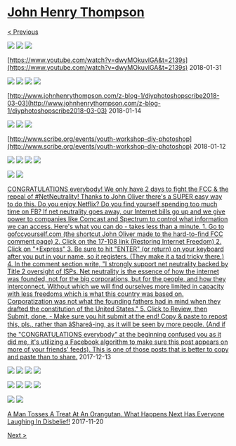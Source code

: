 # [John Henry Thompson](../README.md)

[< Previous](2018-02-01-1.md)

[![](../media/2018-02-03/Timeline-Photos-Colored-mind-I-come-in-peace-thumb.jpg)](../posts/2018-02-03-1.md) [![](../media/2018-02-01/Timeline-Photos-Dice-colored-mind-selfie-test-thumb.jpg)](../posts/2018-02-01-1.md) [![](../media/2018-02-01/Timeline-Photos-DICE-colored-mind-Doll-Test-thumb.jpg)](../posts/2018-02-01-2.md)

[https://www.youtube.com/watch?v=dwyMOkuvlGA&t=2139s](https://www.youtube.com/watch?v=dwyMOkuvlGA&t=2139s)
2018-01-31

[![](../media/2018-01-16/Timeline-Photos-Think-outside-the-box-thumb.jpg)](../posts/2018-01-16-1.md) [![](../media/2018-01-16/Timeline-Photos-Think-outside-the-box-1-thumb.jpg)](../posts/2018-01-16-2.md) [![](../media/2018-01-15/Timeline-Photos-Transmissions-resumes-Sirius-B-thumb.jpg)](../posts/2018-01-15-1.md) [![](../media/2018-01-14/Timeline-Photos-2018-2-1009-thumb.jpg)](../posts/2018-01-14-1.md)



[http://www.johnhenrythompson.com/z-blog-1/diyphotoshopscribe2018-03-03](http://www.johnhenrythompson.com/z-blog-1/diyphotoshopscribe2018-03-03)
2018-01-14

[![](../media/2018-01-13/Timeline-Photos-Science-tells-us-that-from-the-color-spectrum-fr-thumb.jpg)](../posts/2018-01-13-1.md) [![](../media/2018-01-13/Timeline-Photos-Stapled-and-worn-still-standing-strong-thumb.jpg)](../posts/2018-01-13-2.md) [![](../media/2018-01-13/Timeline-Photos-Lost-cat-thumb.jpg)](../posts/2018-01-13-3.md)

[http://www.scribe.org/events/youth-workshop-diy-photoshop](http://www.scribe.org/events/youth-workshop-diy-photoshop)
2018-01-12

[![](../media/2017-12-22/Timeline-Photos-Chipped-Chip-on-the-run-thumb.jpg)](../posts/2017-12-22-1.md) [![](../media/2017-12-22/Timeline-Photos-Colored-on-the-mind-given-time-the-true-nature-o-thumb.jpg)](../posts/2017-12-22-2.md) [![](../media/2017-12-20/Timeline-Photos-Colored-mind-meditation-alignment-thumb.jpg)](../posts/2017-12-20-1.md) [![](../media/2017-12-14/Timeline-Photos-In-orbit-in-Ardmore-thumb.jpg)](../posts/2017-12-14-1.md)

[![](../media/2017-12-13/Timeline-Photos-Mickey-has-turn-his-back-on-us-thumb.jpg)](../posts/2017-12-13-1.md) [![](../media/2017-12-13/Timeline-Photos-The-colored-mind-meditates-on-DICE-thumb.jpg)](../posts/2017-12-13-2.md)

[CONGRATULATIONS everybody! We only have 2 days to fight the FCC & the repeal of #NetNeutrality! Thanks to John Oliver there's a SUPER easy way to do this. Do you enjoy Netflix? Do you find yourself spending too much time on FB? If net neutrality goes away, our Internet bills go up and we give power to companies like Comcast and Spectrum to control what information we can access. Here's what you can do - takes less than a minute. 1. Go to gofccyourself.com  (the shortcut John Oliver made to the hard-to-find FCC comment page) 2. Click on the 17-108 link (Restoring Internet Freedom) 2. Click on "+Express" 3. Be sure to hit "ENTER" (or return) on your keyboard after you put in your name, so it registers. (They make it a tad tricky there.) 4. In the comment section write, "I strongly support net neutrality backed by Title 2 oversight of ISPs. Net neutrality is the essence of how the internet was founded, not for the big corporations, but for the people, and how they interconnect. Without which we will find ourselves more limited in capacity with less freedoms which is what this country was based on. Corporatization was not what the founding fathers had in mind when they drafted the constitution of the United States." 5. Click to Review, then Submit, done. - Make sure you hit submit at the end! Copy & paste to repost this, pls., rather than âShareâ-ing, as it will be seen by more people. (And if the "CONGRATULATIONS everybody" at the beginning confused you as it did me, it's utilizing a Facebook algorithm to make sure this post appears on more of your friends' feeds). This is one of those posts that is better to copy and paste than to share.](http://gofccyourself.com/)
2017-12-13

[![](../media/2017-12-12/Timeline-Photos-It-s-about-ALL-Mickey-thumb.jpg)](../posts/2017-12-12-1.md) [![](../media/2017-12-10/Timeline-Photos-Who-cares-about-Mickey-thumb.jpg)](../posts/2017-12-10-1.md) [![](../media/2017-12-05/Timeline-Photos-Colored-mind-another-Sirius-B-portal-marker-thumb.jpg)](../posts/2017-12-05-1.md) [![](../media/2017-12-05/Timeline-Photos-Heads-up-It-s-all-about-Mickey-thumb.jpg)](../posts/2017-12-05-2.md)

[![](../media/2017-12-02/Timeline-Photos-Season-greetings-from-Ardmore-as-we-complete-ano-thumb.jpg)](../posts/2017-12-02-1.md) [![](../media/2017-11-29/Timeline-Photos-Antennas-to-improve-signal-reception-from-Sirius-thumb.jpg)](../posts/2017-11-29-1.md) [![](../media/2017-11-23/Timeline-Photos-Transmissions-from-Sirius-B-thumb.jpg)](../posts/2017-11-23-1.md) [![](../media/2017-11-23/Timeline-Photos-Transmissions-from-Sirius-B-1-thumb.jpg)](../posts/2017-11-23-2.md)

[![](../media/2017-11-23/Timeline-Photos-In-our-community-thumb.jpg)](../posts/2017-11-23-3.md) [![](../media/2017-11-21/Timeline-Photos-Around-1986-Rubin-and-I-made-a-video-skit-for-fu-thumb.jpg)](../posts/2017-11-21-2.md)

[A Man Tosses A Treat At An Orangutan. What Happens Next Has Everyone Laughing In Disbelief!](https://rumble.com/v31gw4-smart-monkey.html)
2017-11-20

[Next >](2017-10-17-1.md)